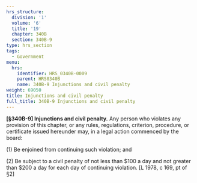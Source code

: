 ```yaml
---
hrs_structure:
  division: '1'
  volume: '6'
  title: '19'
  chapter: 340B
  section: 340B-9
type: hrs_section
tags:
  - Government
menu:
  hrs:
    identifier: HRS_0340B-0009
    parent: HRS0340B
    name: 340B-9 Injunctions and civil penalty
weight: 69050
title: Injunctions and civil penalty
full_title: 340B-9 Injunctions and civil penalty
---
```

**[§340B-9] Injunctions and civil penalty.** Any person who violates any provision of this chapter, or any rules, regulations, criterion, procedure, or certificate issued hereunder may, in a legal action commenced by the board:

(1) Be enjoined from continuing such violation; and

(2) Be subject to a civil penalty of not less than $100 a day and not greater than $200 a day for each day of continuing violation. [L 1978, c 169, pt of §2]